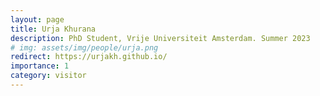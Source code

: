 ```yaml
---
layout: page
title: Urja Khurana
description: PhD Student, Vrije Universiteit Amsterdam. Summer 2023
# img: assets/img/people/urja.png
redirect: https://urjakh.github.io/
importance: 1
category: visitor
---
```

